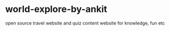 # world-explore-by-ankit
open source travel website and quiz content website for knowledge, fun etc
